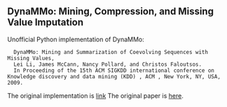 DynaMMo: Mining, Compression, and Missing Value Imputation
---
  Unofficial Python implementation of DynaMMo:
  ```
    DynaMMo: Mining and Summarization of Coevolving Sequences with Missing Values,
    Lei Li, James McCann, Nancy Pollard, and Christos Faloutsos.
    In Proceeding of the 15th ACM SIGKDD international conference on Knowledge discovery and data mining (KDD) , ACM , New York, NY, USA, 2009.
  ```
  The original implementation is [link](https://github.com/lileicc/dynammo)
  The original paper is [here](https://dl.acm.org/doi/10.1145/1557019.1557078).
